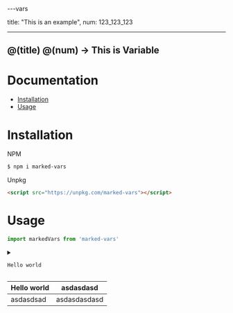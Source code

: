 ---vars

title: "This is an example",
num: 123_123_123

---

## @(title) @(num) -> This is Variable

# Documentation

- [Installation](#installation)
- [Usage](#usage)

# Installation

NPM

```bash
$ npm i marked-vars
```

Unpkg

```html
<script src="https://unpkg.com/marked-vars"></script>
```

# Usage

```javascript
import markedVars from 'marked-vars'
```

<details> 
  <summary>
  
 <code>Hello world</code>
  
  </summary>

```html
<script src="../dist/markedVars.umd.js"></script>
```

</details>

| Hello world | asdasdasd    |
| ----------- | ------------ |
| asdasdsad   | asdasdasdasd |
